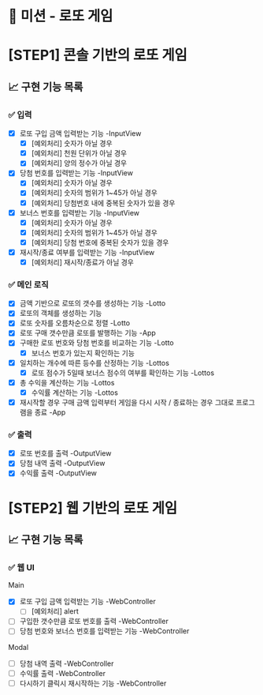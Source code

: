# 🚀 미션 - 로또 게임

# [STEP1] 콘솔 기반의 로또 게임

## 📈 구현 기능 목록

### ✅ 입력

- [x] 로또 구입 금액 입력받는 기능 -InputView
  - [x] [예외처리] 숫자가 아닐 경우
  - [x] [예외처리] 천원 단위가 아닐 경우
  - [x] [예외처리] 양의 정수가 아닐 경우
- [x] 당첨 번호를 입력받는 기능 -InputView
  - [x] [예외처리] 숫자가 아닐 경우
  - [x] [예외처리] 숫자의 범위가 1~45가 아닐 경우
  - [x] [예외처리] 당첨번호 내에 중복된 숫자가 있을 경우
- [x] 보너스 번호를 입력받는 기능 -InputView
  - [x] [예외처리] 숫자가 아닐 경우
  - [x] [예외처리] 숫자의 범위가 1~45가 아닐 경우
  - [x] [예외처리] 당첨 번호에 중복된 숫자가 있을 경우
- [x] 재시작/종료 여부를 입력받는 기능 -InputView
  - [x] [예외처리] 재시작/종료가 아닐 경우

### ✅ 메인 로직

- [x] 금액 기반으로 로또의 갯수를 생성하는 기능 -Lotto
- [x] 로또의 객체를 생성하는 기능
- [x] 로또 숫자를 오름차순으로 정렬 -Lotto
- [x] 로또 구매 갯수만큼 로또를 발행하는 기능 -App
- [x] 구매한 로또 번호와 당첨 번호를 비교하는 기능 -Lotto
  - [x] 보너스 번호가 있는지 확인하는 기능
- [x] 일치하는 개수에 따른 등수를 산정하는 기능 -Lottos
  - [x] 로또 점수가 5일때 보너스 점수의 여부를 확인하는 기능 -Lottos
- [x] 총 수익을 계산하는 기능 -Lottos
  - [x] 수익률 계산하는 기능 -Lottos
- [x] 재시작할 경우 구매 금액 입력부터 게임을 다시 시작 / 종료하는 경우 그대로 프로그램을 종료 -App

### ✅ 출력

- [x] 로또 번호를 출력 -OutputView
- [x] 당첨 내역 출력 -OutputView
- [x] 수익률 출력 -OutputView

# [STEP2] 웹 기반의 로또 게임

## 📈 구현 기능 목록

### ✅ 웹 UI

Main
- [X] 로또 구입 금액 입력받는 기능 -WebController
  - [ ] [예외처리] alert
- [ ] 구입한 갯수만큼 로또 번호를 출력 -WebController
- [ ] 당첨 번호와 보너스 번호를 입력받는 기능 -WebController

Modal
- [ ] 당첨 내역 출력 -WebController
- [ ] 수익률 출력 -WebController
- [ ] 다시하기 클릭시 재시작하는 기능 -WebController